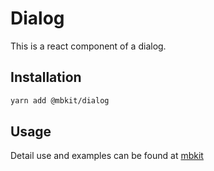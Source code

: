# Dialog

This is a react component of a dialog.

## Installation

```sh
yarn add @mbkit/dialog
```

## Usage

Detail use and examples can be found at [mbkit](https://mbkit.netlify.com/components/dialog)